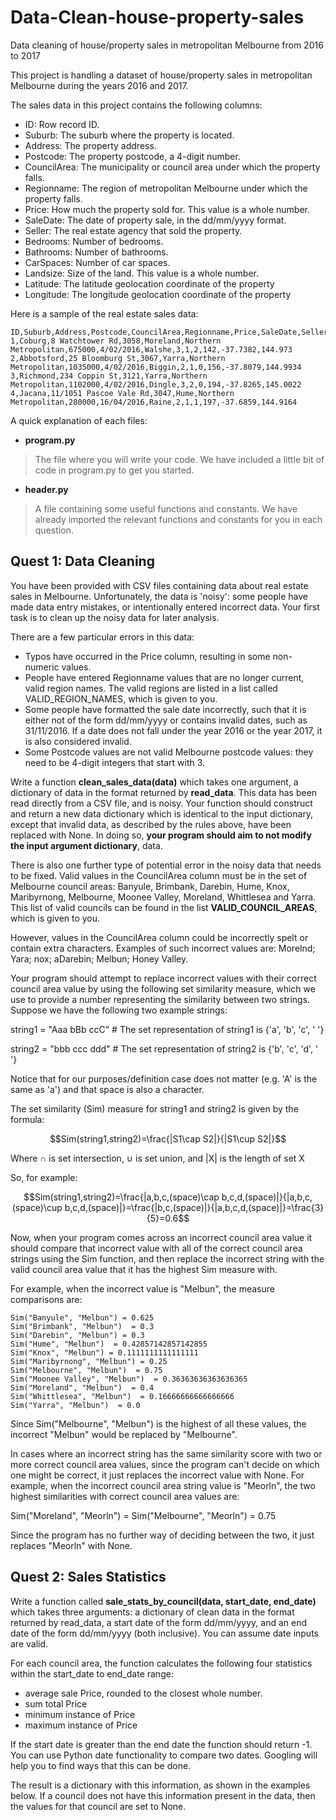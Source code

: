 # Data-Clean-house-property-sales
Data cleaning of house/property sales in metropolitan Melbourne from 2016 to 2017

This project is handling a dataset of house/property sales in metropolitan Melbourne during the years 2016 and 2017.

The sales data in this project contains the following columns:

* ID: Row record ID.
* Suburb: The suburb where the property is located.
* Address: The property address.
* Postcode: The property postcode, a 4-digit number.
* CouncilArea: The municipality or council area under which the property falls.
* Regionname: The region of metropolitan Melbourne under which the property falls.
* Price: How much the property sold for. This value is a whole number.
* SaleDate: The date of property sale, in the dd/mm/yyyy format.
* Seller: The real estate agency that sold the property.
* Bedrooms: Number of bedrooms.
* Bathrooms: Number of bathrooms.
* CarSpaces: Number of car spaces.
* Landsize: Size of the land. This value is a whole number.
* Latitude: The latitude geolocation coordinate of the property
* Longitude: The longitude geolocation coordinate of the property

Here is a sample of the real estate sales data:
```
ID,Suburb,Address,Postcode,CouncilArea,Regionname,Price,SaleDate,Seller,Bedrooms,Bathrooms,CarSpaces,Landsize,Latitude,Longitude
1,Coburg,8 Watchtower Rd,3058,Moreland,Northern Metropolitan,675000,4/02/2016,Walshe,3,1,2,142,-37.7382,144.973 
2,Abbotsford,25 Bloomburg St,3067,Yarra,Northern Metropolitan,1035000,4/02/2016,Biggin,2,1,0,156,-37.8079,144.9934
3,Richmond,234 Coppin St,3121,Yarra,Northern Metropolitan,1102000,4/02/2016,Dingle,3,2,0,194,-37.8265,145.0022
4,Jacana,11/1051 Pascoe Vale Rd,3047,Hume,Northern Metropolitan,280000,16/04/2016,Raine,2,1,1,197,-37.6859,144.9164
```

A quick explanation of each files:
- **program.py**
> The file where you will write your code. We have included a little bit of code in program.py to get you started.
- **header.py**
> A file containing some useful functions and constants. We have already imported the relevant functions and constants for you in each question.

## Quest 1: Data Cleaning
You have been provided with CSV files containing data about real estate sales in Melbourne. Unfortunately, the data is 'noisy': some people have made data entry mistakes, or intentionally entered incorrect data. Your first task is to clean up the noisy data for later analysis.

There are a few particular errors in this data:
- Typos have occurred in the Price column, resulting in some non-numeric values.
- People have entered Regionname values that are no longer current, valid region names. The valid regions are listed in a list called VALID_REGION_NAMES, which is given to you.
- Some people have formatted the sale date incorrectly, such that it is either not of the form dd/mm/yyyy or contains invalid dates, such as 31/11/2016. If a date does not fall under the year 2016 or the year 2017, it is also considered invalid.
- Some Postcode values are not valid Melbourne postcode values: they need to be 4-digit integers that start with 3.

Write a function **clean_sales_data(data)** which takes one argument, a dictionary of data in the format returned by **read_data**. This data has been read directly from a CSV file, and is noisy. Your function should construct and return a new data dictionary which is identical to the input dictionary, except that invalid data, as described by the rules above, have been replaced with None. In doing so, **your program should aim to not modify the input argument dictionary**, data.

There is also one further type of potential error in the noisy data that needs to be fixed. Valid values in the CouncilArea column must be in the set of Melbourne council areas: Banyule, Brimbank, Darebin, Hume, Knox, Maribyrnong, Melbourne, Moonee Valley, Moreland, Whittlesea and Yarra. This list of valid councils can be found in the list **VALID_COUNCIL_AREAS**, which is given to you.

However, values in the CouncilArea column could be incorrectly spelt or contain extra characters. Examples of such incorrect values are: Morelnd; Yara; nox; aDarebin; Melbun; Honey Valley.

Your program should attempt to replace incorrect values with their correct council area value by using the following set similarity measure, which we use to provide a number representing the similarity between two strings. Suppose we have the following two example strings:

string1 = "Aaa bBb ccC" # The set representation of string1 is {'a', 'b', 'c', ' '}

string2 = "bbb ccc ddd" # The set representation of string2 is {'b', 'c', 'd', ' '}

Notice that for our purposes/definition case does not matter (e.g. 'A' is the same as 'a') and that space is also a character.

The set similarity (Sim) measure for string1 and string2 is given by the formula:

$$Sim(string1,string2)=\frac{|S1\cap S2|}{|S1\cup S2|}$$

Where ∩ is set intersection, ∪ is set union, and |X| is the length of set X

So, for example:

$$Sim(string1,string2)=\frac{|a,b,c,(space)\cap b,c,d,(space)|}{|a,b,c,(space)\cup b,c,d,(space)|}=\frac{|b,c,(space)|}{|a,b,c,d,(space)|}=\frac{3}{5}=0.6$$
 
Now, when your program comes across an incorrect council area value it should compare that incorrect value with all of the correct council area strings using the Sim function, and then replace the incorrect string with the valid council area value that it has the highest Sim measure with.

For example, when the incorrect value is "Melbun", the measure comparisons are:
```
Sim("Banyule", "Melbun") = 0.625
Sim("Brimbank", "Melbun")  = 0.3
Sim("Darebin", "Melbun") = 0.3
Sim("Hume", "Melbun")  = 0.42857142857142855
Sim("Knox", "Melbun") = 0.1111111111111111
Sim("Maribyrnong", "Melbun") = 0.25
Sim("Melbourne", "Melbun")  = 0.75
Sim("Moonee Valley", "Melbun")  = 0.36363636363636365
Sim("Moreland", "Melbun")  = 0.4
Sim("Whittlesea", "Melbun")  = 0.16666666666666666
Sim("Yarra", "Melbun")  = 0.0
```

Since Sim("Melbourne", "Melbun") is the highest of all these values, the incorrect "Melbun" would be replaced by "Melbourne".

In cases where an incorrect string has the same similarity score with two or more correct council area values, since the program can't decide on which one might be correct, it just replaces the incorrect value with None. For example, when the incorrect council area string value is "Meorln", the two highest similarities with correct council area values are:

Sim("Moreland", "Meorln") = Sim("Melbourne", "Meorln") = 0.75

Since the program has no further way of deciding between the two, it just replaces "Meorln" with None.

## Quest 2: Sales Statistics
Write a function called **sale_stats_by_council(data, start_date, end_date)** which takes three arguments: a dictionary of clean data in the format returned by read_data, a start date of the form dd/mm/yyyy, and an end date of the form dd/mm/yyyy (both inclusive). You can assume date inputs are valid.

For each council area, the function calculates the following four statistics within the start_date to end_date range:

- average sale Price, rounded to the closest whole number.
- sum total Price
- minimum instance of Price
- maximum instance of Price

If the start date is greater than the end date the function should return -1. You can use Python date functionality to compare two dates. Googling will help you to find ways that this can be done.

The result is a dictionary with this information, as shown in the examples below. If a council does not have this information present in the data, then the values for that council are set to None.
